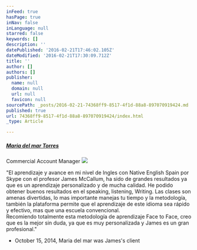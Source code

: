 ```yaml
---
inFeed: true
hasPage: true
inNav: false
inLanguage: null
starred: false
keywords: []
description: ''
datePublished: '2016-02-21T17:46:02.105Z'
dateModified: '2016-02-21T17:30:09.712Z'
title: ''
author: []
authors: []
publisher:
  name: null
  domain: null
  url: null
  favicon: null
sourcePath: _posts/2016-02-21-74368ff9-8517-4f1d-88a8-897070919424.md
published: true
url: 74368ff9-8517-4f1d-88a8-897070919424/index.html
_type: Article

---
```

##### **[Maria del mar Torres][0]**

Commercial Account Manager
![](https://the-grid-user-content.s3-us-west-2.amazonaws.com/e406bd61-40a8-4ffc-b958-87086b5d8d3e.jpg)

"El aprendizaje y avance en mi nivel de Ingles con Native English Spain por Skype con el profesor James McCallum, ha sido de grandes resultados ya que es un aprendizaje personalizado y de mucha calidad. He podido obtener buenos resultados en el speaking, listening, Writing. Las clases son amenas divertidas, lo mas importante manejas tu tiempo y la metodología, también la plataforma permite que el aprendizaje de este idioma sea rápido y efectivo, mas que una escuela convencional.  
Recomiendo totalmente esta metodología de aprendizaje Face to Face, creo que es la mejor sin duda, ya que es muy personalizada y James es un gran profesional."

- October 15, 2014, Maria del mar was James's client

[0]: https://www.linkedin.com/profile/view?id=AAEAAAdyYcYBpTmIbdi3ufF1JPy2W0jftVqSrPs&authType=name&authToken=KB1u